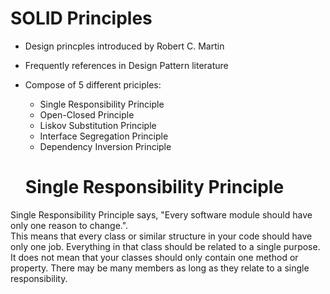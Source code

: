 # SOLID Principles
- Design princples introduced by Robert C. Martin
- Frequently references in Design Pattern literature
- Compose of 5 different priciples:
  - Single Responsibility Principle
  - Open-Closed Principle
  - Liskov Substitution Principle
  - Interface Segregation Principle
  - Dependency Inversion Principle
 
  # Single Responsibility Principle
Single Responsibility Principle says, "Every software module should have only one reason to change.".</br>
This means that every class or similar structure in your code should have only one job. Everything in that class should be related to a single purpose. It does not mean that your classes should only contain one method or property. There may be many members as long as they relate to a single responsibility.

